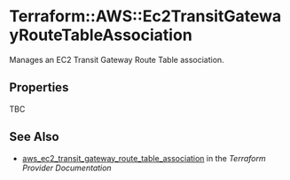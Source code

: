 # Terraform::AWS::Ec2TransitGatewayRouteTableAssociation

Manages an EC2 Transit Gateway Route Table association.

## Properties

TBC

## See Also

* [aws_ec2_transit_gateway_route_table_association](https://www.terraform.io/docs/providers/aws/r/ec2_transit_gateway_route_table_association.html) in the _Terraform Provider Documentation_